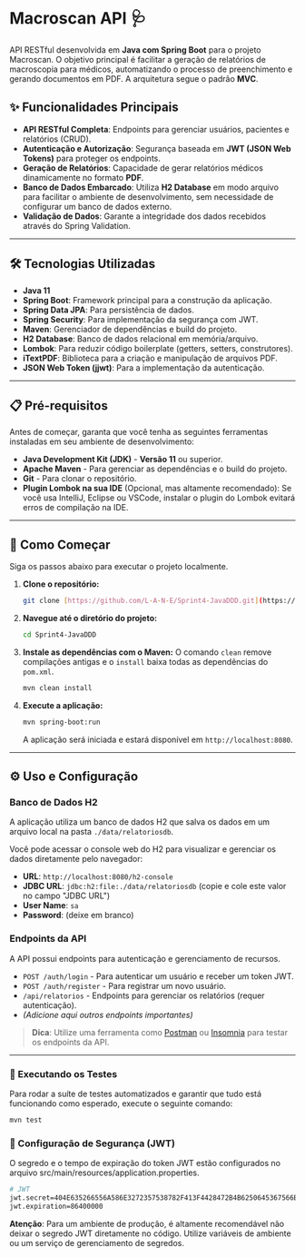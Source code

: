 # Macroscan API 🩺

API RESTful desenvolvida em **Java com Spring Boot** para o projeto Macroscan. O objetivo principal é facilitar a geração de relatórios de macroscopia para médicos, automatizando o processo de preenchimento e gerando documentos em PDF. A arquitetura segue o padrão **MVC**.

## ✨ Funcionalidades Principais

* **API RESTful Completa**: Endpoints para gerenciar usuários, pacientes e relatórios (CRUD).
* **Autenticação e Autorização**: Segurança baseada em **JWT (JSON Web Tokens)** para proteger os endpoints.
* **Geração de Relatórios**: Capacidade de gerar relatórios médicos dinamicamente no formato **PDF**.
* **Banco de Dados Embarcado**: Utiliza **H2 Database** em modo arquivo para facilitar o ambiente de desenvolvimento, sem necessidade de configurar um banco de dados externo.
* **Validação de Dados**: Garante a integridade dos dados recebidos através do Spring Validation.

---

## 🛠️ Tecnologias Utilizadas

* **Java 11**
* **Spring Boot**: Framework principal para a construção da aplicação.
* **Spring Data JPA**: Para persistência de dados.
* **Spring Security**: Para implementação da segurança com JWT.
* **Maven**: Gerenciador de dependências e build do projeto.
* **H2 Database**: Banco de dados relacional em memória/arquivo.
* **Lombok**: Para reduzir código boilerplate (getters, setters, construtores).
* **iTextPDF**: Biblioteca para a criação e manipulação de arquivos PDF.
* **JSON Web Token (jjwt)**: Para a implementação da autenticação.

---

## 📋 Pré-requisitos

Antes de começar, garanta que você tenha as seguintes ferramentas instaladas em seu ambiente de desenvolvimento:

* **Java Development Kit (JDK)** - **Versão 11** ou superior.
* **Apache Maven** - Para gerenciar as dependências e o build do projeto.
* **Git** - Para clonar o repositório.
* **Plugin Lombok na sua IDE** (Opcional, mas altamente recomendado): Se você usa IntelliJ, Eclipse ou VSCode, instalar o plugin do Lombok evitará erros de compilação na IDE.

---

## 🚀 Como Começar

Siga os passos abaixo para executar o projeto localmente.

1.  **Clone o repositório:**
    ```sh
    git clone [https://github.com/L-A-N-E/Sprint4-JavaDDD.git](https://github.com/L-A-N-E/Sprint4-JavaDDD.git)
    ```

2.  **Navegue até o diretório do projeto:**
    ```sh
    cd Sprint4-JavaDDD
    ```

3.  **Instale as dependências com o Maven:**
    O comando `clean` remove compilações antigas e o `install` baixa todas as dependências do `pom.xml`.
    ```sh
    mvn clean install
    ```

4.  **Execute a aplicação:**
    ```sh
    mvn spring-boot:run
    ```
    A aplicação será iniciada e estará disponível em `http://localhost:8080`.

---

## ⚙️ Uso e Configuração

### Banco de Dados H2

A aplicação utiliza um banco de dados H2 que salva os dados em um arquivo local na pasta `./data/relatoriosdb`.

Você pode acessar o console web do H2 para visualizar e gerenciar os dados diretamente pelo navegador:

* **URL**: `http://localhost:8080/h2-console`
* **JDBC URL**: `jdbc:h2:file:./data/relatoriosdb` (copie e cole este valor no campo "JDBC URL")
* **User Name**: `sa`
* **Password**: (deixe em branco)

### Endpoints da API

A API possui endpoints para autenticação e gerenciamento de recursos.

* `POST /auth/login` - Para autenticar um usuário e receber um token JWT.
* `POST /auth/register` - Para registrar um novo usuário.
* `/api/relatorios` - Endpoints para gerenciar os relatórios (requer autenticação).
* *(Adicione aqui outros endpoints importantes)*

> **Dica**: Utilize uma ferramenta como [Postman](https://www.postman.com/) ou [Insomnia](https://insomnia.rest/) para testar os endpoints da API.

---

### 🧪 Executando os Testes

Para rodar a suíte de testes automatizados e garantir que tudo está funcionando como esperado, execute o seguinte comando:

```sh
mvn test
```

### 🔑 Configuração de Segurança (JWT)

O segredo e o tempo de expiração do token JWT estão configurados no arquivo src/main/resources/application.properties.

```sh
# JWT
jwt.secret=404E635266556A586E3272357538782F413F4428472B4B6250645367566B5970
jwt.expiration=86400000
```
**Atenção**: Para um ambiente de produção, é altamente recomendável não deixar o segredo JWT diretamente no código. Utilize variáveis de ambiente ou um serviço de gerenciamento de segredos.